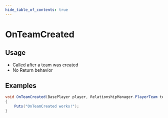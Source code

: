 ```yaml
---
hide_table_of_contents: true
---
```


# OnTeamCreated

## Usage

* Called after a team was created
* No Return behavior

## Examples

```csharp title=""
void OnTeamCreated(BasePlayer player, RelationshipManager.PlayerTeam team)
{
    Puts("OnTeamCreated works!");
}
```

